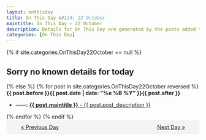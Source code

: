 ```yaml
---
layout: onthisday
title: On This Day &#124; 22 October
maintitle: On This Day — 22 October
description: Details for On This Day are generated by the posts added to the website so the content is subject to changes/updates over time.
categories: [On This Day]
---
```


{% if site.categories.OnThisDay22October == null %}
<h2>Sorry no known details for today</h2>
{% else %}
{% for post in site.categories.OnThisDay22October reversed %}
<strong>{{ post.before }}{{ post.date | date: "%e %B %Y" }}{{ post.after }}</strong>
<ul>
<li> ——: <a class="{{ post.class }}" href="{{ post.url }}"><strong>{{ post.maintitle }}</strong> - {{ post.post_description }}</a></li>
</ul>
{% endfor %}
{% endif %}
<br />
<div style="background-color: #f3f3f3; padding: 10px; border-radius: 5px; text-align: center; display: flex; justify-content: space-evenly;">
<a href="/onthisday/10/10-21">« Previous Day</a>
<span style="visibility:hidden;">[ Visit Leap Year February 29 ]</span>
<a href="/onthisday/10/10-23">Next Day »</a>
</div>
